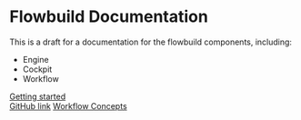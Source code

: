 # Flowbuild Documentation

This is a draft for a documentation for the flowbuild components, including:

- Engine
- Cockpit
- Workflow

[Getting started](GETTING_STARTED.html)  
[GitHub link](https://github.com/mrgalopes/flowbuild-doc)
[Workflow Concepts](CONCEPTS.html)
